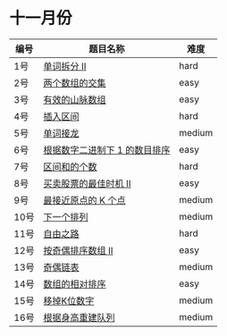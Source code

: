 # 十一月份

**编号**|**题目名称**|**难度**
--------|------------|-------
1号|[单词拆分 II](./第1题%20140.%20单词拆分%20II)|hard
2号|[两个数组的交集](./第2题%20349.%20两个数组的交集)|easy
3号|[有效的山脉数组](./第3题%20941.%20有效的山脉数组)|easy
4号|[插入区间](./第4题%2057.%20插入区间)|hard
5号|[单词接龙](./第5题%20127.%20单词接龙)|medium
6号|[根据数字二进制下 1 的数目排序](./第6题%201356.%20根据数字二进制下%201%20的数目排序)|easy
7号|[区间和的个数](./第7题%20327.%20区间和的个数)|hard
8号|[买卖股票的最佳时机 II](./第8题%20122.%20买卖股票的最佳时机%20II)|easy
9号|[最接近原点的 K 个点](./第9题%20973.%20最接近原点的%20K%20个点)|medium
10号|[下一个排列](./第10题%2031.%20下一个排列)|medium
11号|[自由之路](./第11题%20514.%20自由之路)|hard
12号|[按奇偶排序数组 II](./第12题%20922.%20按奇偶排序数组%20II)|easy
13号|[奇偶链表](./第13题%20328.%20奇偶链表)|medium
14号|[数组的相对排序](./第14题%201122.%20数组的相对排序)|easy
15号|[移掉K位数字](./第15题%20402.%20移掉K位数字)|medium
16号|[根据身高重建队列](./第16题%20406.%20根据身高重建队列)|medium
